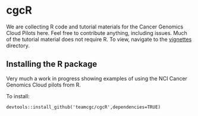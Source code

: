 # cgcR

We are collecting R code and tutorial materials for the Cancer Genomics Cloud Pilots here.  Feel free to contribute anything, including
issues.  Much of the tutorial material does not require R.  To view, navigate to the [vignettes](tree/master/vignettes) directory.

## Installing the R package

Very much a work in progress showing examples of using the NCI Cancer Genomics Cloud pilots from R.

To install:

```{r}
devtools::install_github('teamcgc/cgcR',dependencies=TRUE)
```
